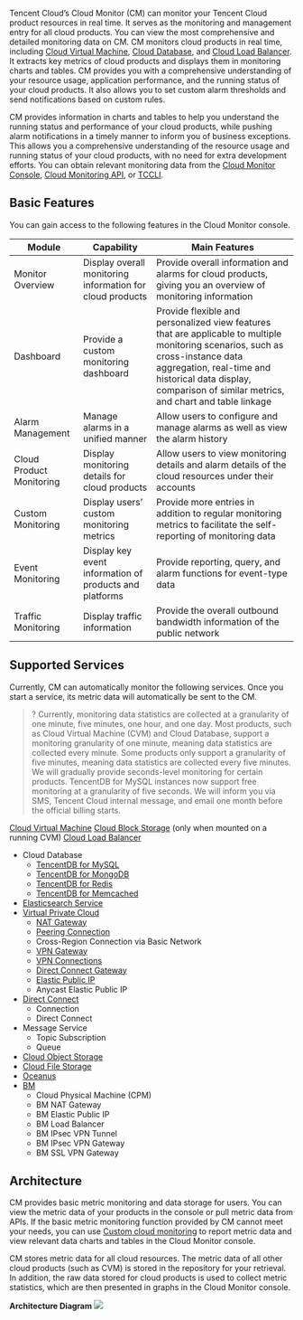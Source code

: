 Tencent Cloud’s Cloud Monitor (CM) can monitor your Tencent Cloud product resources in real time. It serves as the monitoring and management entry for all cloud products. You can view the most comprehensive and detailed monitoring data on CM. CM monitors cloud products in real time, including [Cloud Virtual Machine](https://cloud.tencent.com/product/cvm.html), [Cloud Database](https://cloud.tencent.com/product/cdb-overview.html), and [Cloud Load Balancer](https://cloud.tencent.com/product/clb.html). It extracts key metrics of cloud products and displays them in monitoring charts and tables. CM provides you with a comprehensive understanding of your resource usage, application performance, and the running status of your cloud products. It also allows you to set custom alarm thresholds and send notifications based on custom rules.

CM provides information in charts and tables to help you understand the running status and performance of your cloud products, while pushing alarm notifications in a timely manner to inform you of business exceptions. This allows you a comprehensive understanding of the resource usage and running status of your cloud products, with no need for extra development efforts. You can obtain relevant monitoring data from the [Cloud Monitor Console](https://console.cloud.tencent.com/monitor/overview), [Cloud Monitoring API](https://cloud.tencent.com/doc/api/405), or [TCCLI](https://cloud.tencent.com/doc/product/440).

## Basic Features

You can gain access to the following features in the Cloud Monitor console.

| Module | Capability | Main Features |
| ---------- | ---------------------------- | ------------------------------------------------------------ |
| Monitor Overview | Display overall monitoring information for cloud products | Provide overall information and alarms for cloud products, giving you an overview of monitoring information |
| Dashboard | Provide a custom monitoring dashboard               | Provide flexible and personalized view features that are applicable to multiple monitoring scenarios, such as cross-instance data aggregation, real-time and historical data display, comparison of similar metrics, and chart and table linkage |
| Alarm Management | Manage alarms in a unified manner | Allow users to configure and manage alarms as well as view the alarm history |
| Cloud Product Monitoring | Display monitoring details for cloud products | Allow users to view monitoring details and alarm details of the cloud resources under their accounts |
| Custom Monitoring | Display users’ custom monitoring metrics | Provide more entries in addition to regular monitoring metrics to facilitate the self-reporting of monitoring data |
| Event Monitoring | Display key event information of products and platforms | Provide reporting, query, and alarm functions for event-type data |
| Traffic Monitoring | Display traffic information | Provide the overall outbound bandwidth information of the public network |

## Supported Services

Currently, CM can automatically monitor the following services. Once you start a service, its metric data will automatically be sent to the CM.

> ? Currently, monitoring data statistics are collected at a granularity of one minute, five minutes, one hour, and one day. Most products, such as Cloud Virtual Machine (CVM) and Cloud Database, support a monitoring granularity of one minute, meaning data statistics are collected every minute. Some products only support a granularity of five minutes, meaning data statistics are collected every five minutes.
We will gradually provide seconds-level monitoring for certain products. TencentDB for MySQL instances now support free monitoring at a granularity of five seconds. We will inform you via SMS, Tencent Cloud internal message, and email one month before the official billing starts.

[Cloud Virtual Machine](https://cloud.tencent.com/doc/product/213)
[Cloud Block Storage](https://cloud.tencent.com/doc/product/362) (only when mounted on a running CVM)
[Cloud Load Balancer](https://cloud.tencent.com/doc/product/214)
- Cloud Database
  - [TencentDB for MySQL](https://cloud.tencent.com/doc/product/236)
  - [TencentDB for MongoDB](https://cloud.tencent.com/document/product/240)
  - [TencentDB for Redis](https://cloud.tencent.com/doc/product/239)
  - [TencentDB for Memcached](https://cloud.tencent.com/doc/product/241)
- [Elasticsearch Service](https://cloud.tencent.com/document/product/845)
- [Virtual Private Cloud](https://cloud.tencent.com/document/product/215)
  - [NAT Gateway](https://cloud.tencent.com/document/product/552)
  - [Peering Connection](https://cloud.tencent.com/document/product/553)
  - Cross-Region Connection via Basic Network
  - [VPN Gateway](https://cloud.tencent.com/document/product/554)
  - [VPN Connections](https://cloud.tencent.com/document/product/554)
  - [Direct Connect Gateway](https://cloud.tencent.com/document/product/216)
  - [Elastic Public IP](https://intl.cloud.tencent.com/document/product/215/4958)
  - Anycast Elastic Public IP
- [Direct Connect](https://cloud.tencent.com/doc/product/216)
  - Connection
  - Direct Connect
- Message Service
  - Topic Subscription
  - Queue
- [Cloud Object Storage](https://cloud.tencent.com/document/product/436)
- [Cloud File Storage](https://cloud.tencent.com/document/product/582)
- [Oceanus](https://cloud.tencent.com/document/product/849)
- [BM](https://cloud.tencent.com/product/bmstack-v)
  - Cloud Physical Machine (CPM)
  - BM NAT Gateway
  - BM Elastic Public IP
  - BM Load Balancer
  - BM IPsec VPN Tunnel
  - BM IPsec VPN Gateway
  - BM SSL VPN Gateway

## Architecture

CM provides basic metric monitoring and data storage for users. You can view the metric data of your products in the console or pull metric data from APIs. If the basic metric monitoring function provided by CM cannot meet your needs, you can use [Custom cloud monitoring](https://cloud.tencent.com/doc/product/397) to report metric data and view relevant data charts and tables in the Cloud Monitor console.

CM stores metric data for all cloud resources. The metric data of all other cloud products (such as CVM) is stored in the repository for your retrieval. In addition, the raw data stored for cloud products is used to collect metric statistics, which are then presented in graphs in the Cloud Monitor console.

**Architecture Diagram**
![](https://main.qcloudimg.com/raw/3295e8492d0691ca32ea5e4399c5f8df.png)
